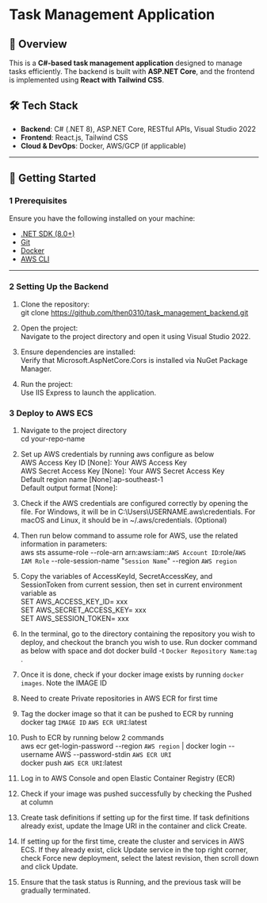 ﻿# Task Management Application

## 📖 Overview
This is a **C#-based task management application** designed to manage tasks efficiently. The backend is built with **ASP.NET Core**, and the frontend is implemented using **React with Tailwind CSS**.

## 🛠️ Tech Stack
- **Backend**: C# (.NET 8), ASP.NET Core, RESTful APIs, Visual Studio 2022
- **Frontend**: React.js, Tailwind CSS
- **Cloud & DevOps**: Docker, AWS/GCP (if applicable)

---

## 🚀 Getting Started  

### 1️ **Prerequisites**
Ensure you have the following installed on your machine:
- [.NET SDK (8.0+)](https://dotnet.microsoft.com/en-us/download)
- [Git](https://git-scm.com/)
- [Docker](https://www.docker.com/)
- [AWS CLI](https://aws.amazon.com/cli/)

---

### 2️ **Setting Up the Backend**
1. Clone the repository:<br>
   git clone https://github.com/then0310/task_management_backend.git

2. Open the project:<br>
   Navigate to the project directory and open it using Visual Studio 2022.

3. Ensure dependencies are installed:<br>
   Verify that Microsoft.AspNetCore.Cors is installed via NuGet Package Manager.

4. Run the project:<br>
   Use IIS Express to launch the application.

### 3 **Deploy to AWS ECS**
1. Navigate to the project directory<br>
   cd your-repo-name

2. Set up AWS credentials by running aws configure as below<br>
   AWS Access Key ID [None]: Your AWS Access Key<br>
   AWS Secret Access Key [None]: Your AWS Secret Access Key<br>
   Default region name [None]:ap-southeast-1<br>
   Default output format [None]: 

3. Check if the AWS credentials are configured correctly by opening the file. For Windows, it will be in C:\Users\USERNAME\.aws\credentials. For macOS and Linux, it should be in ~/.aws/credentials. (Optional)

4. Then run below command to assume role for AWS, use the related information in parameters:<br> 
   aws sts assume-role --role-arn arn:aws:iam::`AWS Account ID`:role/`AWS IAM Role` --role-session-name "`Session Name`" --region `AWS region`

5. Copy the variables of AccessKeyId, SecretAccessKey, and SessionToken from current session, then set in current environment variable as<br> 
   SET AWS_ACCESS_KEY_ID= xxx<br>
   SET AWS_SECRET_ACCESS_KEY= xxx<br>
   SET AWS_SESSION_TOKEN= xxx 

6. In the terminal, go to the directory containing the repository you wish to deploy, and checkout the branch you wish to use. Run docker command as below with space and dot
   docker build -t `Docker Repository Name`:`tag` .

7. Once it is done, check if your docker image exists by running `docker images`. Note the IMAGE ID

8. Need to create Private repositories in AWS ECR for first time

9. Tag the docker image so that it can be pushed to ECR by running<br>
   docker tag `IMAGE ID` `AWS ECR URI`:latest

10. Push to ECR by running below 2 commands<br>
   aws ecr get-login-password --region `AWS region` | docker login --username AWS --password-stdin `AWS ECR URI`<br>
   docker push `AWS ECR URI`:latest

11. Log in to AWS Console and open Elastic Container Registry (ECR)

12. Check if your image was pushed successfully by checking the Pushed at column 

13. Create task definitions if setting up for the first time. If task definitions already exist, update the Image URI in the container and click Create.

14. If setting up for the first time, create the cluster and services in AWS ECS. If they already exist, click Update service in the top right corner, check Force new deployment, select the latest revision, then scroll down and click Update.

15. Ensure that the task status is Running, and the previous task will be gradually terminated.
	
	


